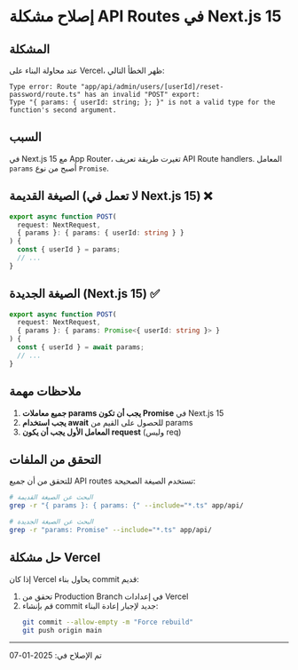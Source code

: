 # إصلاح مشكلة API Routes في Next.js 15

## المشكلة
عند محاولة البناء على Vercel، ظهر الخطأ التالي:
```
Type error: Route "app/api/admin/users/[userId]/reset-password/route.ts" has an invalid "POST" export:
Type "{ params: { userId: string; }; }" is not a valid type for the function's second argument.
```

## السبب
في Next.js 15 مع App Router، تغيرت طريقة تعريف API Route handlers. المعامل `params` أصبح من نوع `Promise`.

## الصيغة القديمة (لا تعمل في Next.js 15) ❌
```typescript
export async function POST(
  request: NextRequest,
  { params }: { params: { userId: string } }
) {
  const { userId } = params;
  // ...
}
```

## الصيغة الجديدة (Next.js 15) ✅
```typescript
export async function POST(
  request: NextRequest,
  { params }: { params: Promise<{ userId: string }> }
) {
  const { userId } = await params;
  // ...
}
```

## ملاحظات مهمة
1. **جميع معاملات params يجب أن تكون Promise** في Next.js 15
2. **يجب استخدام await** للحصول على القيم من params
3. **المعامل الأول يجب أن يكون request** (وليس req)

## التحقق من الملفات
للتحقق من أن جميع API routes تستخدم الصيغة الصحيحة:
```bash
# البحث عن الصيغة القديمة
grep -r "{ params }: { params: {" --include="*.ts" app/api/

# البحث عن الصيغة الجديدة
grep -r "params: Promise" --include="*.ts" app/api/
```

## حل مشكلة Vercel
إذا كان Vercel يحاول بناء commit قديم:
1. تحقق من Production Branch في إعدادات Vercel
2. قم بإنشاء commit جديد لإجبار إعادة البناء:
   ```bash
   git commit --allow-empty -m "Force rebuild"
   git push origin main
   ```

---
تم الإصلاح في: 2025-01-07 
